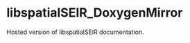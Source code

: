 libspatialSEIR_DoxygenMirror
============================

Hosted version of libspatialSEIR documentation. 
